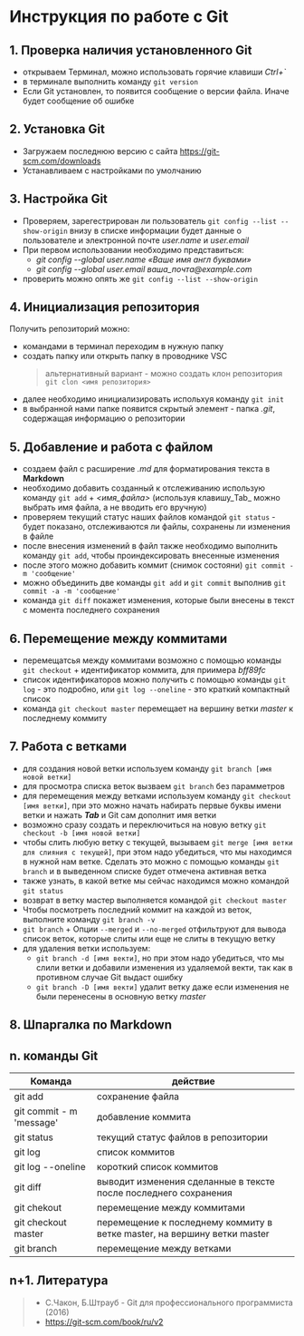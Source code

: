 # Инструкция по работе с Git 
## 1. Проверка наличия установленного Git
* открываем Терминал, можно использовать горячие клавиши *Ctrl+`*
* в терминале выполнить команду `git version`
* Если Git установлен, то появится сообщение о версии файла. Иначе будет сообщение об ошибке

## 2. Установка Git
* Загружаем последнюю версию с сайта https://git-scm.com/downloads
* Устанавливаем с настройками по умолчанию 

## 3. Настройка Git
* Проверяем, зарегестрирован ли пользователь `git config --list --show-origin` внизу в списке информации будет данные о пользователе и электронной почте _user.name_ и _user.email_
* При первом использовании необходимо представиться:
    + _git config --global user.name «Ваше имя англ буквами»_
    + _git config --global user.email ваша_почта@example.com_
* проверить можно опять же `git config --list --show-origin`

## 4. Инициализация репозитория
Получить репозиторий можно:
* командами в терминал переходим в нужную папку
* создать папку или открыть папку в проводнике VSC
    > альтернативный вариант - можно создать клон репозитория `git clon <имя репозитория>`  
* далее необходимо инициализировать испольхуя команду `git init`
* в выбранной нами папке появится скрытый элемент - папка *.git*, содержащая информацию о репозитории

## 5. Добавление и работа с файлом
* создаем файл с расширение _.md_ для форматирования текста в **Markdown**
* необходимо добавить созданный к отслеживанию использую команду `git add` + _<имя_файла>_ (используя клавишу_Tab_ можно выбрать имя файла, а не вводить его вручную)
* проверяем текущий статус наших файлов командой `git status` - будет показано, отслеживаются ли файлы, сохранены ли изменения в файле
* после внесения изменений в файл также необходимо выполнить команду `git add`, чтобы проиндексировать внесенные изменения 
* после этого можно добавить коммит (снимок состояни) `git commit -m 'сообщение'` 
* можно объединить две команды `git add` и `git commit` выполнив `git commit -a -m 'сообщение'`
* команда `git diff` покажет изменения, которые были внесены в текст с момента последнего сохранения

## 6. Перемещение между коммитами
* перемещатсья между коммитами возможно с помощью команды `git checkout` + идентификатор коммита, для приимера _bff89fc_
* список идентификаторов можно получить с помощью команды `git log` - это подробно, или `git log --oneline` - это краткий компактный список
* команда `git checkout master` перемещает на вершину ветки _master_ к последнему коммиту


## 7. Работа с ветками
+ для создания новой ветки используем команду `git branch [имя новой ветки]`
+ для просмотра списка веток вызваем `git branch` без парамметров
+ для перемещения между ветками используем команду `git checkout [имя ветки]`, при это можно начать набирать первые буквы имени ветки и нажать __*Tab*__ и Git сам дополнит имя ветки 
+ возможно сразу создать и переключиться на новую ветку `git checkout -b [имя новой ветки]`
+ чтобы слить любую ветку с текущей, вызываем
`git merge [имя ветки для слияния с текущей]`, при этом надо убедиться, что мы находимся в нужной нам ветке. Сделать это можно с помощью команды `git branch` и в выведенном списке будет отмечена активная ветка
+ также узнать, в какой ветке мы сейчас находимся можно командой `git status`
+ возврат в ветку мастер выполняется командой `git checkout master`
+ Чтобы посмотреть последний коммит на каждой из веток, выполните команду `git branch -v`
+ `git branch` + Опции `--merged` и `--no-merged` отфильтруют для вывода список веток, которые слиты или еще не слиты в текущую ветку
+ для удаления ветки используем:
    * `git branch -d [имя векти]`, но при этом надо убедиться, что мы слили ветки и добавили изменения из удаляемой векти, так как в противном случае Git выдаст ошибку
    * `git branch -D [имя векти]` удалит ветку даже если изменения не были перенесены в основную ветку _master_



## 8. Шпаргалка по Markdown


## n. команды Git

 Команда | действие 
 --------|--------- 
git add | сохранение файла
git commit - m 'message' | добавление коммита
git status | текущий статус файлов в репозитории
git log | список коммитов
git log --oneline | короткий список коммитов
git diff | выводит изменения сделанные в тексте после последнего сохранения
git chekout | перемещение между коммитами
git checkout master | перемещение к последнему коммиту в ветке master, на вершину ветки master
git branch | перемещение между ветками

## n+1. Литература 

> - С.Чакон, Б.Штрауб - Git для профессионального программиста (2016)  
> - https://git-scm.com/book/ru/v2